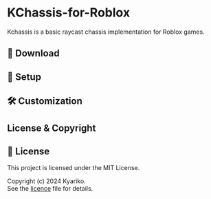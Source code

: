 # KChassis-for-Roblox
Kchassis is a basic raycast chassis implementation for Roblox games.
## 🔰 Download 

## 🔨 Setup

## 🛠️ Customization

## License & Copyright

## 📜 License  
This project is licensed under the MIT License.  

Copyright (c) 2024 Kyariko.  
See the [licence](LICENSE) file for details.  
